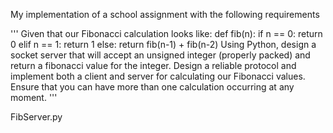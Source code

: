 
My implementation of a school assignment with the following requirements

'''
Given that our Fibonacci calculation looks like:
def fib(n):
   if n == 0:
       return 0
   elif n == 1:
       return 1
   else:
       return fib(n-1) + fib(n-2)
Using Python, design a socket server that will accept an unsigned integer (properly packed) and return a fibonacci value for the integer. Design a
reliable protocol and implement both a client and server for calculating our Fibonacci values. Ensure that you can have more than one calculation
occurring at any moment.
'''

FibServer.py 


